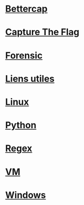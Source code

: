 # [Bettercap](bettercap)
# [Capture The Flag](ctf)
# [Forensic](forensic)
# [Liens utiles](link)
# [Linux](linux)
# [Python](python)
# [Regex](regex)
# [VM](vm)
# [Windows](windows)
